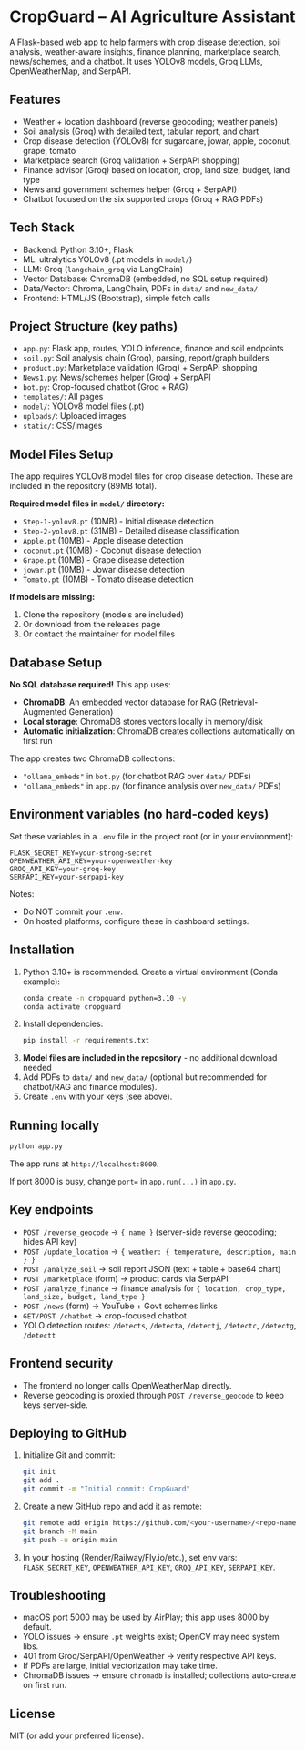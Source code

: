# CropGuard – AI Agriculture Assistant

A Flask-based web app to help farmers with crop disease detection, soil analysis, weather-aware insights, finance planning, marketplace search, news/schemes, and a chatbot. It uses YOLOv8 models, Groq LLMs, OpenWeatherMap, and SerpAPI.

## Features
- Weather + location dashboard (reverse geocoding; weather panels)
- Soil analysis (Groq) with detailed text, tabular report, and chart
- Crop disease detection (YOLOv8) for sugarcane, jowar, apple, coconut, grape, tomato
- Marketplace search (Groq validation + SerpAPI shopping)
- Finance advisor (Groq) based on location, crop, land size, budget, land type
- News and government schemes helper (Groq + SerpAPI)
- Chatbot focused on the six supported crops (Groq + RAG PDFs)

## Tech Stack
- Backend: Python 3.10+, Flask
- ML: ultralytics YOLOv8 (.pt models in `model/`)
- LLM: Groq (`langchain_groq` via LangChain)
- Vector Database: ChromaDB (embedded, no SQL setup required)
- Data/Vector: Chroma, LangChain, PDFs in `data/` and `new_data/`
- Frontend: HTML/JS (Bootstrap), simple fetch calls

## Project Structure (key paths)
- `app.py`: Flask app, routes, YOLO inference, finance and soil endpoints
- `soil.py`: Soil analysis chain (Groq), parsing, report/graph builders
- `product.py`: Marketplace validation (Groq) + SerpAPI shopping
- `News1.py`: News/schemes helper (Groq) + SerpAPI
- `bot.py`: Crop-focused chatbot (Groq + RAG)
- `templates/`: All pages
- `model/`: YOLOv8 model files (.pt)
- `uploads/`: Uploaded images
- `static/`: CSS/images

## Model Files Setup
The app requires YOLOv8 model files for crop disease detection. These are included in the repository (89MB total).

**Required model files in `model/` directory:**
- `Step-1-yolov8.pt` (10MB) - Initial disease detection
- `Step-2-yolov8.pt` (31MB) - Detailed disease classification  
- `Apple.pt` (10MB) - Apple disease detection
- `coconut.pt` (10MB) - Coconut disease detection
- `Grape.pt` (10MB) - Grape disease detection
- `jowar.pt` (10MB) - Jowar disease detection
- `Tomato.pt` (10MB) - Tomato disease detection

**If models are missing:**
1. Clone the repository (models are included)
2. Or download from the releases page
3. Or contact the maintainer for model files

## Database Setup
**No SQL database required!** This app uses:
- **ChromaDB**: An embedded vector database for RAG (Retrieval-Augmented Generation)
- **Local storage**: ChromaDB stores vectors locally in memory/disk
- **Automatic initialization**: ChromaDB creates collections automatically on first run

The app creates two ChromaDB collections:
- `"ollama_embeds"` in `bot.py` (for chatbot RAG over `data/` PDFs)
- `"ollama_embeds"` in `app.py` (for finance analysis over `new_data/` PDFs)

## Environment variables (no hard-coded keys)
Set these variables in a `.env` file in the project root (or in your environment):

```
FLASK_SECRET_KEY=your-strong-secret
OPENWEATHER_API_KEY=your-openweather-key
GROQ_API_KEY=your-groq-key
SERPAPI_KEY=your-serpapi-key
```

Notes:
- Do NOT commit your `.env`.
- On hosted platforms, configure these in dashboard settings.

## Installation
1. Python 3.10+ is recommended. Create a virtual environment (Conda example):
   ```bash
   conda create -n cropguard python=3.10 -y
   conda activate cropguard
   ```
2. Install dependencies:
   ```bash
   pip install -r requirements.txt
   ```
3. **Model files are included in the repository** - no additional download needed
4. Add PDFs to `data/` and `new_data/` (optional but recommended for chatbot/RAG and finance modules).
5. Create `.env` with your keys (see above).

## Running locally
```bash
python app.py
```
The app runs at `http://localhost:8000`.

If port 8000 is busy, change `port=` in `app.run(...)` in `app.py`.

## Key endpoints
- `POST /reverse_geocode` → `{ name }` (server-side reverse geocoding; hides API key)
- `POST /update_location` → `{ weather: { temperature, description, main } }`
- `POST /analyze_soil` → soil report JSON (text + table + base64 chart)
- `POST /marketplace` (form) → product cards via SerpAPI
- `POST /analyze_finance` → finance analysis for `{ location, crop_type, land_size, budget, land_type }`
- `POST /news` (form) → YouTube + Govt schemes links
- `GET/POST /chatbot` → crop-focused chatbot
- YOLO detection routes: `/detects`, `/detecta`, `/detectj`, `/detectc`, `/detectg`, `/detectt`

## Frontend security
- The frontend no longer calls OpenWeatherMap directly.
- Reverse geocoding is proxied through `POST /reverse_geocode` to keep keys server-side.

## Deploying to GitHub
1. Initialize Git and commit:
   ```bash
   git init
   git add .
   git commit -m "Initial commit: CropGuard"
   ```
2. Create a new GitHub repo and add it as remote:
   ```bash
   git remote add origin https://github.com/<your-username>/<repo-name>.git
   git branch -M main
   git push -u origin main
   ```
3. In your hosting (Render/Railway/Fly.io/etc.), set env vars: `FLASK_SECRET_KEY`, `OPENWEATHER_API_KEY`, `GROQ_API_KEY`, `SERPAPI_KEY`.

## Troubleshooting
- macOS port 5000 may be used by AirPlay; this app uses 8000 by default.
- YOLO issues → ensure `.pt` weights exist; OpenCV may need system libs.
- 401 from Groq/SerpAPI/OpenWeather → verify respective API keys.
- If PDFs are large, initial vectorization may take time.
- ChromaDB issues → ensure `chromadb` is installed; collections auto-create on first run.

## License
MIT (or add your preferred license).
